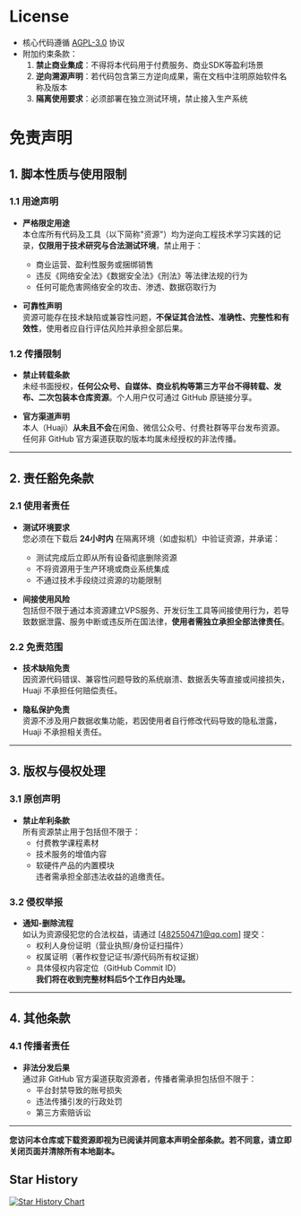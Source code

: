 # License

- 核心代码遵循 [AGPL-3.0](https://www.gnu.org/licenses/agpl-3.0.en.html) 协议  
- 附加约束条款：
  1. **禁止商业集成**：不得将本代码用于付费服务、商业SDK等盈利场景
  2. **逆向溯源声明**：若代码包含第三方逆向成果，需在文档中注明原始软件名称及版本
  3. **隔离使用要求**：必须部署在独立测试环境，禁止接入生产系统

# 免责声明

## 1. 脚本性质与使用限制
### 1.1 用途声明
- **严格限定用途**  
  本仓库所有代码及工具（以下简称"资源"）均为逆向工程技术学习实践的记录，**仅限用于技术研究与合法测试环境**，禁止用于：
  - 商业运营、盈利性服务或捆绑销售
  - 违反《网络安全法》《数据安全法》《刑法》等法律法规的行为
  - 任何可能危害网络安全的攻击、渗透、数据窃取行为

- **可靠性声明**  
  资源可能存在技术缺陷或兼容性问题，**不保证其合法性、准确性、完整性和有效性**，使用者应自行评估风险并承担全部后果。

### 1.2 传播限制
- **禁止转载条款**  
  未经书面授权，**任何公众号、自媒体、商业机构等第三方平台不得转载、发布、二次包装本仓库资源**。个人用户仅可通过 GitHub 原链接分享。
  
- **官方渠道声明**  
  本人（Huaji）**从未且不会**在闲鱼、微信公众号、付费社群等平台发布资源。任何非 GitHub 官方渠道获取的版本均属未经授权的非法传播。

---

## 2. 责任豁免条款
### 2.1 使用者责任
- **测试环境要求**  
  您必须在下载后 **24小时内** 在隔离环境（如虚拟机）中验证资源，并承诺：
  - 测试完成后立即从所有设备彻底删除资源
  - 不将资源用于生产环境或商业系统集成
  - 不通过技术手段绕过资源的功能限制

- **间接使用风险**  
  包括但不限于通过本资源建立VPS服务、开发衍生工具等间接使用行为，若导致数据泄露、服务中断或违反所在国法律，**使用者需独立承担全部法律责任**。

### 2.2 免责范围
- **技术缺陷免责**  
  因资源代码错误、兼容性问题导致的系统崩溃、数据丢失等直接或间接损失，Huaji 不承担任何赔偿责任。
  
- **隐私保护免责**  
  资源不涉及用户数据收集功能，若因使用者自行修改代码导致的隐私泄露，Huaji 不承担相关责任。

---

## 3. 版权与侵权处理
### 3.1 原创声明
- **禁止牟利条款**  
  所有资源禁止用于包括但不限于：
  - 付费教学课程素材
  - 技术服务的增值内容
  - 软硬件产品的内置模块  
  违者需承担全部违法收益的追缴责任。

### 3.2 侵权举报
- **通知-删除流程**  
  如认为资源侵犯您的合法权益，请通过 [482550471@qq.com] 提交：
  - 权利人身份证明（营业执照/身份证扫描件）
  - 权属证明（著作权登记证书/源代码所有权证据）
  - 具体侵权内容定位（GitHub Commit ID）  
  **我们将在收到完整材料后5个工作日内处理。**

---

## 4. 其他条款
### 4.1 传播者责任
- **非法分发后果**  
  通过非 GitHub 官方渠道获取资源者，传播者需承担包括但不限于：
  - 平台封禁导致的账号损失
  - 违法传播引发的行政处罚
  - 第三方索赔诉讼

---

**您访问本仓库或下载资源即视为已阅读并同意本声明全部条款。若不同意，请立即关闭页面并清除所有本地副本。**

## Star History

[![Star History Chart](https://api.star-history.com/svg?repos=jovanjiang123/qinglong&type=Date)](https://star-history.com/#jovanjiang123/qinglong&Date)
